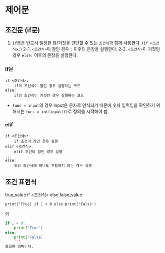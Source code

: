 # 제어문
## 조건문 (if문)
1. `if`문은 반드시 일정한 참/거짓을 판단할 수 있는 `조건식`과 함께 사용한다. (`if <조건식>:`)
2-1. `<조건식>`이 참인 경우 `:` 이후의 문장을 실행한다.
2-2. `<조건식>`이 거짓인 경우 `else:` 이후의 문장을 실행한다.

### if문
    if <조건식>:
        if의 조건식이 참인 경우 실행하는 코드
    else:
        if의 조건식이 거짓인 경우 실행하는 코드

- `func = input`의 경우 input은 문자로 인식되기 때문에 숫자 입력임을 확인하기 위해서는 `func = int(input())`로 정의를 시작해야 함.

### elif
    if <조건식>:
        if 조건이 참인 경우 실행
    elif <조건식>:
        elif 조건이 참인 경우 실행
    ...
    else:
        위의 조건식에 하나도 부합하지 않는 경우 실행

## 조건 표현식
true_value if <조건식> else false_value
```
print('True) if 1 < 0 else print('False')
```
와
```python
if 1 < 0:
    print('True')
else:
    print('False)
    ```
동일한 의미이다.